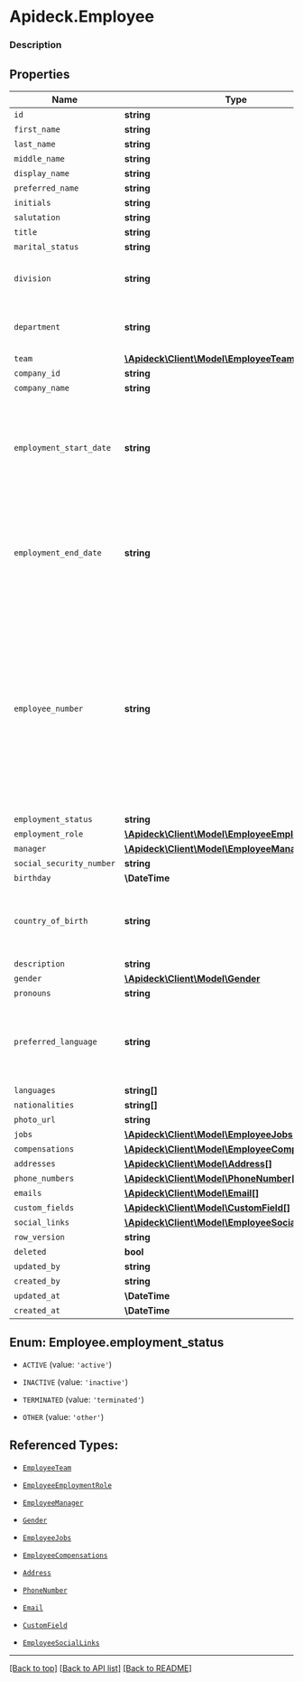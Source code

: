 # Apideck.Employee

### Description

## Properties
Name | Type | Description | Notes
------------ | ------------- | ------------- | -------------
`id` | **string** |  | [optional] 
`first_name` | **string** |  | [optional] 
`last_name` | **string** |  | [optional] 
`middle_name` | **string** |  | [optional] 
`display_name` | **string** |  | [optional] 
`preferred_name` | **string** |  | [optional] 
`initials` | **string** |  | [optional] 
`salutation` | **string** |  | [optional] 
`title` | **string** |  | [optional] 
`marital_status` | **string** |  | [optional] 
`division` | **string** | The division the user is currently in. | [optional] 
`department` | **string** | The department the user is currently in. | [optional] 
`team` | [**\Apideck\Client\Model\EmployeeTeam**](EmployeeTeam.md) |  | [optional] 
`company_id` | **string** |  | [optional] 
`company_name` | **string** |  | [optional] 
`employment_start_date` | **string** | A Start Date is the date that the employee started working at the company | [optional] 
`employment_end_date` | **string** | A Start Date is the date that the employee ended working at the company | [optional] 
`employee_number` | **string** | An Employee Number, Employee ID or Employee Code, is a unique number that has been assigned to each individual staff member within a company. | [optional] 
`employment_status` | **string** |  | [optional] 
`employment_role` | [**\Apideck\Client\Model\EmployeeEmploymentRole**](EmployeeEmploymentRole.md) |  | [optional] 
`manager` | [**\Apideck\Client\Model\EmployeeManager**](EmployeeManager.md) |  | [optional] 
`social_security_number` | **string** |  | [optional] 
`birthday` | **\DateTime** |  | [optional] 
`country_of_birth` | **string** | country code according to ISO 3166-1 alpha-2. | [optional] 
`description` | **string** |  | [optional] 
`gender` | [**\Apideck\Client\Model\Gender**](Gender.md) |  | [optional] 
`pronouns` | **string** |  | [optional] 
`preferred_language` | **string** | language code according to ISO 639-1. For the United States - EN | [optional] 
`languages` | **string[]** |  | [optional] 
`nationalities` | **string[]** |  | [optional] 
`photo_url` | **string** |  | [optional] 
`jobs` | [**\Apideck\Client\Model\EmployeeJobs[]**](EmployeeJobs.md) |  | [optional] 
`compensations` | [**\Apideck\Client\Model\EmployeeCompensations[]**](EmployeeCompensations.md) |  | [optional] 
`addresses` | [**\Apideck\Client\Model\Address[]**](Address.md) |  | [optional] 
`phone_numbers` | [**\Apideck\Client\Model\PhoneNumber[]**](PhoneNumber.md) |  | [optional] 
`emails` | [**\Apideck\Client\Model\Email[]**](Email.md) |  | [optional] 
`custom_fields` | [**\Apideck\Client\Model\CustomField[]**](CustomField.md) |  | [optional] 
`social_links` | [**\Apideck\Client\Model\EmployeeSocialLinks[]**](EmployeeSocialLinks.md) |  | [optional] 
`row_version` | **string** |  | [optional] 
`deleted` | **bool** |  | [optional] 
`updated_by` | **string** |  | [optional] 
`created_by` | **string** |  | [optional] 
`updated_at` | **\DateTime** |  | [optional] 
`created_at` | **\DateTime** |  | [optional] 





<a name="EMPLOYMENT_STATUS"></a>
## Enum: Employee.employment_status


* `ACTIVE` (value: `'active'`)

* `INACTIVE` (value: `'inactive'`)

* `TERMINATED` (value: `'terminated'`)

* `OTHER` (value: `'other'`)




## Referenced Types:












* [`EmployeeTeam`](EmployeeTeam.md)






* [`EmployeeEmploymentRole`](EmployeeEmploymentRole.md)
* [`EmployeeManager`](EmployeeManager.md)




* [`Gender`](Gender.md)





* [`EmployeeJobs`](EmployeeJobs.md)
* [`EmployeeCompensations`](EmployeeCompensations.md)
* [`Address`](Address.md)
* [`PhoneNumber`](PhoneNumber.md)
* [`Email`](Email.md)
* [`CustomField`](CustomField.md)
* [`EmployeeSocialLinks`](EmployeeSocialLinks.md)







---

[[Back to top]](#) [[Back to API list]](../../../../README.md#documentation-for-api-endpoints) [[Back to README]](../../../../README.md)


